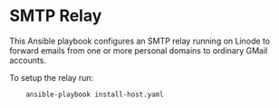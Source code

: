 SMTP Relay
==========

This Ansible playbook configures an SMTP relay running on Linode to forward emails from one or more personal domains to
ordinary GMail accounts.

To setup the relay run:

        ansible-playbook install-host.yaml
